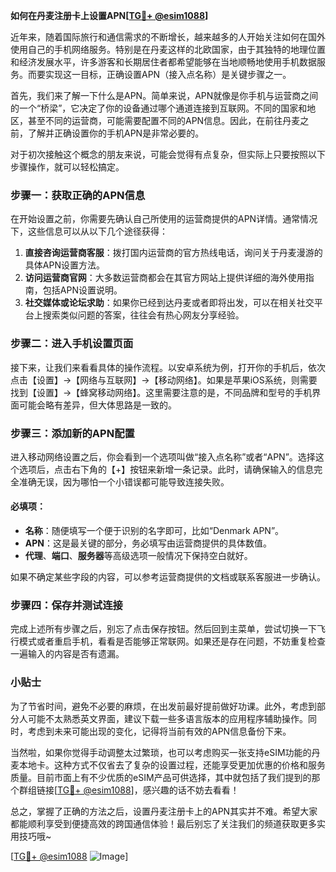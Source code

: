 **如何在丹麦注册卡上设置APN[[TG💪+ @esim1088](https://t.me/s/esim1088)]**

近年来，随着国际旅行和通信需求的不断增长，越来越多的人开始关注如何在国外使用自己的手机网络服务。特别是在丹麦这样的北欧国家，由于其独特的地理位置和经济发展水平，许多游客和长期居住者都希望能够在当地顺畅地使用手机数据服务。而要实现这一目标，正确设置APN（接入点名称）是关键步骤之一。

首先，我们来了解一下什么是APN。简单来说，APN就像是你手机与运营商之间的一个“桥梁”，它决定了你的设备通过哪个通道连接到互联网。不同的国家和地区，甚至不同的运营商，可能需要配置不同的APN信息。因此，在前往丹麦之前，了解并正确设置你的手机APN是非常必要的。

对于初次接触这个概念的朋友来说，可能会觉得有点复杂，但实际上只要按照以下步骤操作，就可以轻松搞定。

### 步骤一：获取正确的APN信息

在开始设置之前，你需要先确认自己所使用的运营商提供的APN详情。通常情况下，这些信息可以从以下几个途径获得：

1. **直接咨询运营商客服**：拨打国内运营商的官方热线电话，询问关于丹麦漫游的具体APN设置方法。
2. **访问运营商官网**：大多数运营商都会在其官方网站上提供详细的海外使用指南，包括APN设置说明。
3. **社交媒体或论坛求助**：如果你已经到达丹麦或者即将出发，可以在相关社交平台上搜索类似问题的答案，往往会有热心网友分享经验。

### 步骤二：进入手机设置页面

接下来，让我们来看看具体的操作流程。以安卓系统为例，打开你的手机后，依次点击【设置】->【网络与互联网】->【移动网络】。如果是苹果iOS系统，则需要找到【设置】->【蜂窝移动网络】。这里需要注意的是，不同品牌和型号的手机界面可能会略有差异，但大体思路是一致的。

### 步骤三：添加新的APN配置

进入移动网络设置之后，你会看到一个选项叫做“接入点名称”或者“APN”。选择这个选项后，点击右下角的【+】按钮来新增一条记录。此时，请确保输入的信息完全准确无误，因为哪怕一个小错误都可能导致连接失败。

#### 必填项：
- **名称**：随便填写一个便于识别的名字即可，比如“Denmark APN”。
- **APN**：这是最关键的部分，务必填写由运营商提供的具体数值。
- **代理**、**端口**、**服务器**等高级选项一般情况下保持空白就好。

如果不确定某些字段的内容，可以参考运营商提供的文档或联系客服进一步确认。

### 步骤四：保存并测试连接

完成上述所有步骤之后，别忘了点击保存按钮。然后回到主菜单，尝试切换一下飞行模式或者重启手机，看看是否能够正常联网。如果还是存在问题，不妨重复检查一遍输入的内容是否有遗漏。

### 小贴士

为了节省时间，避免不必要的麻烦，在出发前最好提前做好功课。此外，考虑到部分人可能不太熟悉英文界面，建议下载一些多语言版本的应用程序辅助操作。同时，考虑到未来可能出现的变化，记得将当前有效的APN信息备份下来。

当然啦，如果你觉得手动调整太过繁琐，也可以考虑购买一张支持eSIM功能的丹麦本地卡。这种方式不仅省去了复杂的设置过程，还能享受更加优惠的价格和服务质量。目前市面上有不少优质的eSIM产品可供选择，其中就包括了我们提到的那个群组链接[[TG💪+ @esim1088](https://t.me/s/esim1088)]，感兴趣的话不妨去看看！

总之，掌握了正确的方法之后，设置丹麦注册卡上的APN其实并不难。希望大家都能顺利享受到便捷高效的跨国通信体验！最后别忘了关注我们的频道获取更多实用技巧哦~ 

[[TG💪+ @esim1088](https://t.me/s/esim1088) ![Image](https://i.postimg.cc/4NQfJmqS/Snipaste-2025-05-13-00-14-12.png)]